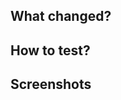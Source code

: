 ## What changed?

<!--

A short description about what was implemented

-->

## How to test?

<!--

A description explaining how to test what was modified.

It's recommended using BDD step-to-step.

Example:
Given I'm user X,
When I do something,
Then I expect to Y.

-->


## Screenshots

<!-- Add screenshots to illustrate the modifications, if necessary -->
